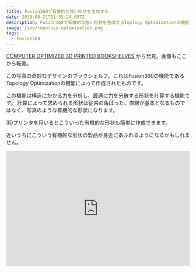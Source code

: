```yaml
---
title: Fusion360で有機的な強い形状を生成する
date: 2019-08-21T11:55:24.697Z
description: Fusion360で有機的な強い形状を生成するToplogy Optimizationの機能を紹介します。
image: /img/topology-optimization.png
tags:
  - Fusion360
---
```

[COMPUTER OPTIMIZED 3D PRINTED BOOKSHELVES
](https://hackaday.com/2019/08/02/computer-optimized-3d-printed-bookshelves/)から発見。画像もここから転載。

この写真の奇妙なデザインのブックシェルフ。これはFusion360の機能であるTopology Optimizationの機能によって作成されたものです。

この機能は構造にかかる力を分析し、最適に力を分散する形状を計算する機能です。
計算によって求められる形状は従来の角ばった、直線が基本となるものではなく、写真のような有機的な形状になります。

3Dプリンタを用いるとこういった有機的な形状も簡単に作成できます。

近いうちにこういう有機的な形状の製品が身近にあふれるようになるかもしれません。

<iframe width="100%" height="315" src="https://www.youtube.com/embed/3smr5CEdksc" frameborder="0" allow="accelerometer; autoplay; encrypted-media; gyroscope; picture-in-picture" allowfullscreen></iframe>
